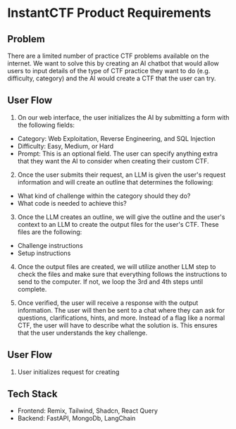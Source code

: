 # InstantCTF Product Requirements

## Problem
There are a limited number of practice CTF problems available on the internet. We want to solve this by creating an AI chatbot that would allow users to input details of the type of CTF practice they want to do (e.g. difficulty, category)
and the AI would create a CTF that the user can try.

## User Flow

1. On our web interface, the user initializes the AI by submitting a form with the following fields:
- Category: Web Exploitation, Reverse Engineering, and SQL Injection
- Difficulty: Easy, Medium, or Hard
- Prompt: This is an optional field. The user can specify anything extra that they want the AI to consider when creating their custom CTF.

2. Once the user submits their request, an LLM is given the user's request information and will create an outline that determines the following:
- What kind of challenge within the category should they do?
- What code is needed to achieve this?

3. Once the LLM creates an outline, we will give the outline and the user's context to an LLM to create the output files for the user's CTF. These files are the following:
- Challenge instructions
- Setup instructions

4. Once the output files are created, we will utilize another LLM step to check the files and make sure that everything follows the instructions to send to the computer. If not, we loop the 3rd and 4th steps until complete.

5. Once verified, the user will receive a response with the output information. The user will then be sent to a chat where they can ask for questions, clarifications, hints, and more. Instead of a flag like a normal CTF, the user will have to describe what the solution is. This ensures that the user understands the key challenge.

## User Flow
1. User initializes request for creating 

## Tech Stack
- Frontend: Remix, Tailwind, Shadcn, React Query
- Backend: FastAPI, MongoDb, LangChain
